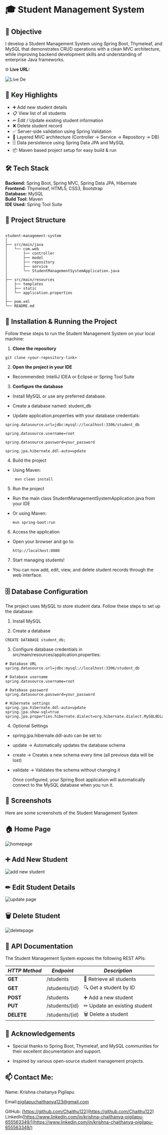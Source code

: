 # 🎓 Student Management System
## 🎯 Objective
I develop a Student Management System using Spring Boot, Thymeleaf, and MySQL that demonstrates CRUD operations with a clean MVC architecture, while improving backend development skills and understanding of enterprise Java frameworks.

🌐 **Live URL:** 

![Live De](http://localhost:5050)

## 📌 Key Highlights
- ➕ Add new student details
- 📋 View list of all students
- ✏ Edit / Update existing student information
- ❌ Delete student record
- ✅ Server-side validation using Spring Validation
- 🧱 Layered MVC architecture (Controller → Service → Repository → DB)
- 🗄 Data persistence using Spring Data JPA and MySQL
- 📦 Maven based project setup for easy build & run

## 🛠 Tech Stack
**Backend:** Spring Boot, Spring MVC, Spring Data JPA, Hibernate  
**Frontend:** Thymeleaf, HTML5, CSS3, Bootstrap  
**Database:** MySQL  
**Build Tool:** Maven  
**IDE Used:** Spring Tool Suite 

## 📂 Project Structure
```

student-management-system
│
├── src/main/java
│   └── com.web
│       ├── controller
│       ├── model
│       ├── repository
│       ├── service
│       └── StudentManagementSystemApplication.java
│
├── src/main/resources
│   ├── templates
│   ├── static
│   └── application.properties
│
├── pom.xml
└── README.md
```

## 🚀 Installation & Running the Project
Follow these steps to run the Student Management System on your local machine:
1. **Clone the repository**
 ```
git clone <your-repository-link>
```

2. **Open the project in your IDE**
- Recommended: IntelliJ IDEA or Eclipse or Spring Tool Suite


3. **Configure the database**
- Install MySQL or use any preferred database.

- Create a database named: student_db

- Update application.properties with your database credentials:

```
spring.datasource.url=jdbc:mysql://localhost:3306/student_db

spring.datasource.username=root

spring.datasource.password=your_password

spring.jpa.hibernate.ddl-auto=update
```
4. Build the project
- Using Maven:

  ```
   mvn clean install
  
  ```
  
5. Run the project
   
  - Run the main class StudentManagementSystemApplication.java from your IDE
  - Or using Maven:

    ```
    mvn spring-boot:run
    ```

6. Access the application

- Open your browser and go to:

  ```
  http://localhost:8080
  ```

7. Start managing students!
- You can now add, edit, view, and delete student records through the web interface.

## 🗄 Database Configuration
The project uses MySQL to store student data. Follow these steps to set up the database:

1. Install MySQL 

2. Create a database
```
CREATE DATABASE student_db;
```

3. Configure database credentials in src/main/resources/application.properties:

  ```
 # Database URL
spring.datasource.url=jdbc:mysql://localhost:3306/student_db

# Database username
spring.datasource.username=root

# Database password
spring.datasource.password=your_password

# Hibernate settings
spring.jpa.hibernate.ddl-auto=update
spring.jpa.show-sql=true
spring.jpa.properties.hibernate.dialect=org.hibernate.dialect.MySQL8Dialect

```

4. Optional Settings

- spring.jpa.hibernate.ddl-auto can be set to:

- update → Automatically updates the database schema

- create → Creates a new schema every time (all previous data will be lost)

- validate → Validates the schema without changing it

  Once configured, your Spring Boot application will automatically connect to the MySQL database when you run it.

 ## 📸 Screenshots
 Here are some screenshots of the Student Management System 

 ## 🏠 Home Page

 <img src="https://github.com/user-attachments/assets/f76eed1d-cfba-4f50-810a-6748ef89dac4" alt="homepage"/>

## ➕ Add New Student
<img src="https://github.com/user-attachments/assets/7934b00b-47f7-414f-af08-bdb6c6379814" alt="add new student"/>

## ✏ Edit Student Details
<img src="https://github.com/user-attachments/assets/f8c31d56-4858-4260-8bd0-676037073c73" alt="update page"/>

## 🗑 Delete Student 
<img src="https://github.com/user-attachments/assets/2d491c89-ac91-4156-afea-904efc563e35" alt="deletepage"/>


## 📡 API Documentation

The Student Management System exposes the following REST APIs:

| *HTTP Method* | *Endpoint*               | *Description*                 |
|-----------------|---------------------------|---------------------------------|
| **GET**         | /students               | 📝 Retrieve all students        |
| **GET**         | /students/{id}          | 🔍 Get a student by ID          |
| **POST**        | /students               | ➕ Add a new student             |
| **PUT**         | /students/{id}          | ✏ Update an existing student   |
| **DELETE**      | /students/{id}          | 🗑 Delete a student             |


## 🙏 Acknowledgements
- Special thanks to Spring Boot, Thymeleaf, and MySQL communities for their excellent documentation and support.

- Inspired by various open-source student management projects.

## 📫 Contact Me:


Name: Krishna chaitanya Pigilapu

Email:pigilapuchaithanya123@gmail.com

GitHub: [https://github.com/Chaithu122](https://github.com/Chaithu122)  
LinkedIn[https://www.linkedin.com/in/krishna-chaithanya-pigilapu-655563349/](https://www.linkedin.com/in/krishna-chaithanya-pigilapu-655563349/)























   








  

 















